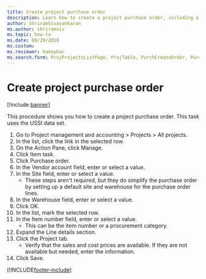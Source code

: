 ```yaml
--- 
title: Create project purchase order
description: Learn how to create a project purchase order, including a step-by-step process for the task that uses the USSI data set.
author: ShriramSivasankaran
ms.author: shriramsiv
ms.topic: how-to
ms.date: 08/29/2018
ms.custom:
ms.reviewer: kamaybac 
ms.search.form: ProjProjectsListPage, ProjTable, PurchCreateOrder, PurchTable, PurchTablePart, InventItemIdLookupPurchase 
---
```


# Create project purchase order

[!include [banner](../../includes/banner.md)]

This procedure shows you how to create a project purchase order. This task uses the USSI data set.

1. Go to Project management and accounting > Projects > All projects.
2. In the list, click the link in the selected row.
3. On the Action Pane, click Manage.
4. Click Item task.
5. Click Purchase order.
6. In the Vendor account field, enter or select a value.
7. In the Site field, enter or select a value.
    * These steps aren't required, but they do simplify the purchase order by setting up a default site and warehouse for the purchase order lines.  
8. In the Warehouse field, enter or select a value.
9. Click OK.
10. In the list, mark the selected row.
11. In the Item number field, enter or select a value.
    * This can be the item number or a procurement category.  
12. Expand the Line details section.
13. Click the Project tab.
    * Verify that the sales and cost prices are available. If they are not available but needed, enter the information.  
14. Click Save.



[!INCLUDE[footer-include](../../../includes/footer-banner.md)]